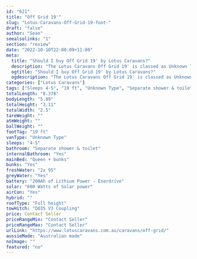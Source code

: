```yaml
---
id: "621"
title: "Off Grid 19'"
slug: "Lotus-Caravans-Off-Grid-19-foot-"
draft: "false"
author: "Sean"
seealsolinks: "1"
section: "review"
date: "2022-10-10T22:00:09+11:00"
meta:
  title: "Should I buy Off Grid 19' by Lotus Caravans?"
  description: "The Lotus Caravans Off Grid 19' is classed as Unknown Type, and sleeps 4-5 people. It is Australian made and comes in at 19 ft. It generally has Separate shower & toilet."
  ogtitle: "Should I buy Off Grid 19' by Lotus Caravans?"
  ogdescription: "The Lotus Caravans Off Grid 19' is classed as Unknown Type, and sleeps 4-5 people. It is Australian made and comes in at 19 ft. It generally has Separate shower & toilet."
categories: ["Lotus Caravans"]
tags: ["Sleeps 4-5", "19 ft", "Unknown Type", "Separate shower & toilet", "Full height", "Price Unknown", "Australian made"]
totalLength: "8.378"
bodyLength: "5.89"
totalHeight: "3.11"
totalWidth: "2.5"
tareWeight: ""
atmWeight: ""
ballWeight: ""
footTag: "19 ft"
vanType: "Unknown Type"
sleeps: "4-5"
bathroom: "Separate shower & toilet"
internalBathroom: "Yes"
mainBed: "Queen + bunks"
bunks: "Yes"
freshWater: "2x 95"
greyWater: "Yes"
battery: "200Ah of Lithium Power - Enerdrive"
solar: "600 Watts of Solar power"
airCon: "Yes"
hybrid: ""
roofType: "Full height"
towHitch: "DO35 V3 Coupling"
price: Contact Seller
priceRangeMin: "Contact Seller"
priceRangeMax: "Contact Seller"
urlLink: "https://www.lotuscaravans.com.au/caravans/off-grid/"
aussieMade: "Australian made"
noImage: ""
featured: "no"
---
```

